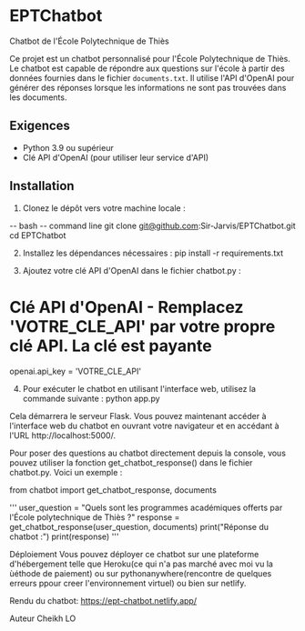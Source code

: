 # EPTChatbot
 Chatbot de l'École Polytechnique de Thiès

Ce projet est un chatbot personnalisé pour l'École Polytechnique de Thiès. Le chatbot est capable de répondre aux questions sur l'école à partir des données fournies dans le fichier `documents.txt`. Il utilise l'API d'OpenAI pour générer des réponses lorsque les informations ne sont pas trouvées dans les documents.

## Exigences

- Python 3.9 ou supérieur
- Clé API d'OpenAI (pour utiliser leur service d'API)

## Installation

1. Clonez le dépôt vers votre machine locale :

-- bash -- command line
git clone git@github.com:Sir-Jarvis/EPTChatbot.git
cd EPTChatbot

2. Installez les dépendances nécessaires :
pip install -r requirements.txt

3. Ajoutez votre clé API d'OpenAI dans le fichier chatbot.py :
# Clé API d'OpenAI - Remplacez 'VOTRE_CLE_API' par votre propre clé API. La clé est payante
openai.api_key = 'VOTRE_CLE_API'

4. Pour exécuter le chatbot en utilisant l'interface web, utilisez la commande suivante :
python app.py

Cela démarrera le serveur Flask. Vous pouvez maintenant accéder à l'interface web du chatbot en ouvrant votre navigateur et en accédant à l'URL http://localhost:5000/.

Pour poser des questions au chatbot directement depuis la console, vous pouvez utiliser la fonction get_chatbot_response() dans le fichier chatbot.py. Voici un exemple :

from chatbot import get_chatbot_response, documents

''' 
user_question = "Quels sont les programmes académiques offerts par l'École polytechnique de Thiès ?"
response = get_chatbot_response(user_question, documents)
print("Réponse du chatbot :")
print(response)
'''

Déploiement
Vous pouvez déployer ce chatbot sur une plateforme d'hébergement telle que Heroku(ce qui n'a pas marché avec moi vu la ùéthode de paiement) ou sur pythonanywhere(rencontre de quelques erreurs ppour creer l'environnement virtuel) ou bien sur netlify.

Rendu du chatbot: https://ept-chatbot.netlify.app/

Auteur
Cheikh LO



